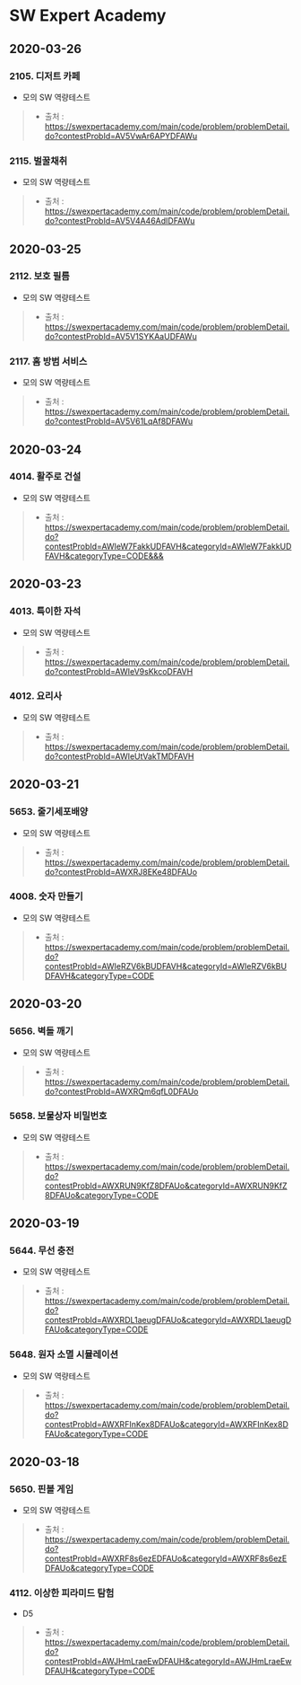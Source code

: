 # SW Expert Academy

## 2020-03-26
### 2105. 디저트 카페
* 모의 SW 역량테스트
> * 출처 : https://swexpertacademy.com/main/code/problem/problemDetail.do?contestProbId=AV5VwAr6APYDFAWu

### 2115. 벌꿀채취
* 모의 SW 역량테스트
> * 출처 : https://swexpertacademy.com/main/code/problem/problemDetail.do?contestProbId=AV5V4A46AdIDFAWu


## 2020-03-25
### 2112. 보호 필름
* 모의 SW 역량테스트
> * 출처 : https://swexpertacademy.com/main/code/problem/problemDetail.do?contestProbId=AV5V1SYKAaUDFAWu

### 2117. 홈 방범 서비스
* 모의 SW 역량테스트
> * 출처 : https://swexpertacademy.com/main/code/problem/problemDetail.do?contestProbId=AV5V61LqAf8DFAWu


## 2020-03-24
### 4014. 활주로 건설
* 모의 SW 역량테스트
> * 출처 : https://swexpertacademy.com/main/code/problem/problemDetail.do?contestProbId=AWIeW7FakkUDFAVH&categoryId=AWIeW7FakkUDFAVH&categoryType=CODE&&&


## 2020-03-23
### 4013. 특이한 자석
* 모의 SW 역량테스트
> * 출처 : https://swexpertacademy.com/main/code/problem/problemDetail.do?contestProbId=AWIeV9sKkcoDFAVH

### 4012. 요리사
* 모의 SW 역량테스트
> * 출처 : https://swexpertacademy.com/main/code/problem/problemDetail.do?contestProbId=AWIeUtVakTMDFAVH


## 2020-03-21
### 5653. 줄기세포배양
* 모의 SW 역량테스트
> * 출처 : https://swexpertacademy.com/main/code/problem/problemDetail.do?contestProbId=AWXRJ8EKe48DFAUo

### 4008. 숫자 만들기
* 모의 SW 역량테스트
> * 출처 : https://swexpertacademy.com/main/code/problem/problemDetail.do?contestProbId=AWIeRZV6kBUDFAVH&categoryId=AWIeRZV6kBUDFAVH&categoryType=CODE


## 2020-03-20
### 5656. 벽돌 깨기
* 모의 SW 역량테스트
> * 출처 : https://swexpertacademy.com/main/code/problem/problemDetail.do?contestProbId=AWXRQm6qfL0DFAUo	

### 5658. 보물상자 비밀번호
* 모의 SW 역량테스트
> * 출처 : https://swexpertacademy.com/main/code/problem/problemDetail.do?contestProbId=AWXRUN9KfZ8DFAUo&categoryId=AWXRUN9KfZ8DFAUo&categoryType=CODE


## 2020-03-19
### 5644. 무선 충전
* 모의 SW 역량테스트
> * 출처 : https://swexpertacademy.com/main/code/problem/problemDetail.do?contestProbId=AWXRDL1aeugDFAUo&categoryId=AWXRDL1aeugDFAUo&categoryType=CODE

### 5648. 원자 소멸 시뮬레이션
* 모의 SW 역량테스트
> * 출처 : https://swexpertacademy.com/main/code/problem/problemDetail.do?contestProbId=AWXRFInKex8DFAUo&categoryId=AWXRFInKex8DFAUo&categoryType=CODE


## 2020-03-18
### 5650. 핀볼 게임
* 모의 SW 역량테스트
> * 출처 : https://swexpertacademy.com/main/code/problem/problemDetail.do?contestProbId=AWXRF8s6ezEDFAUo&categoryId=AWXRF8s6ezEDFAUo&categoryType=CODE

### 4112. 이상한 피라미드 탐험
* D5
> * 출처 : https://swexpertacademy.com/main/code/problem/problemDetail.do?contestProbId=AWJHmLraeEwDFAUH&categoryId=AWJHmLraeEwDFAUH&categoryType=CODE